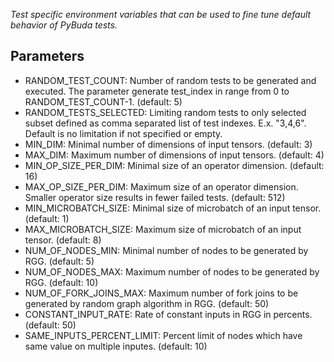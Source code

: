 
*Test specific environment variables that can be used to fine tune default behavior of PyBuda tests.*

## Parameters
 * RANDOM\_TEST\_COUNT: Number of random tests to be generated and executed. The parameter generate test_index in range from 0 to RANDOM\_TEST\_COUNT-1. (default: 5)
 * RANDOM\_TESTS\_SELECTED: Limiting random tests to only selected subset defined as comma separated list of test indexes. E.x. "3,4,6". Default is no limitation if not specified or empty.
 * MIN\_DIM: Minimal number of dimensions of input tensors. (default: 3)
 * MAX\_DIM: Maximum number of dimensions of input tensors. (default: 4)
 * MIN\_OP\_SIZE\_PER\_DIM: Minimal size of an operator dimension. (default: 16)
 * MAX\_OP\_SIZE\_PER\_DIM: Maximum size of an operator dimension. Smaller operator size results in fewer failed tests. (default: 512)
 * MIN_MICROBATCH_SIZE: Minimal size of microbatch of an input tensor. (default: 1)
 * MAX_MICROBATCH_SIZE: Maximum size of microbatch of an input tensor. (default: 8)
 * NUM\_OF\_NODES\_MIN: Minimal number of nodes to be generated by RGG. (default: 5)
 * NUM\_OF\_NODES\_MAX: Maximum number of nodes to be generated by RGG. (default: 10)
 * NUM\_OF\_FORK\_JOINS\_MAX: Maximum number of fork joins to be generated by random graph algorithm in RGG. (default: 50)
 * CONSTANT\_INPUT\_RATE: Rate of constant inputs in RGG in percents. (default: 50)
 * SAME\_INPUTS\_PERCENT\_LIMIT: Percent limit of nodes which have same value on multiple inputes. (default: 10)
